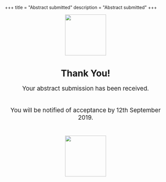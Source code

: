 +++
title = "Abstract  submitted"
description = "Abstract  submitted"
+++


<p style="text-align: center;"><img src="https://cdn.jotfor.ms/img/check-icon.png" alt="" width="128" height="128" /></p>
<div style="text-align: center;">
<h1>Thank You!</h1>
<p><span style="font-size: 14pt;">Your abstract submission has been received.</span></p>
<p>&nbsp;</p>
<p><span style="font-size: 14pt;">You will be&nbsp;notified of acceptance by 12th September 2019.</span></p>
<p>&nbsp;</p>
<p><span style="font-size: 14pt;"><img src="https://www.jotform.com/uploads/s.rogers/form_files/logo.5cf0d0e4049a34.76258053.png" width="128" height="128" /></span></p>
</div>